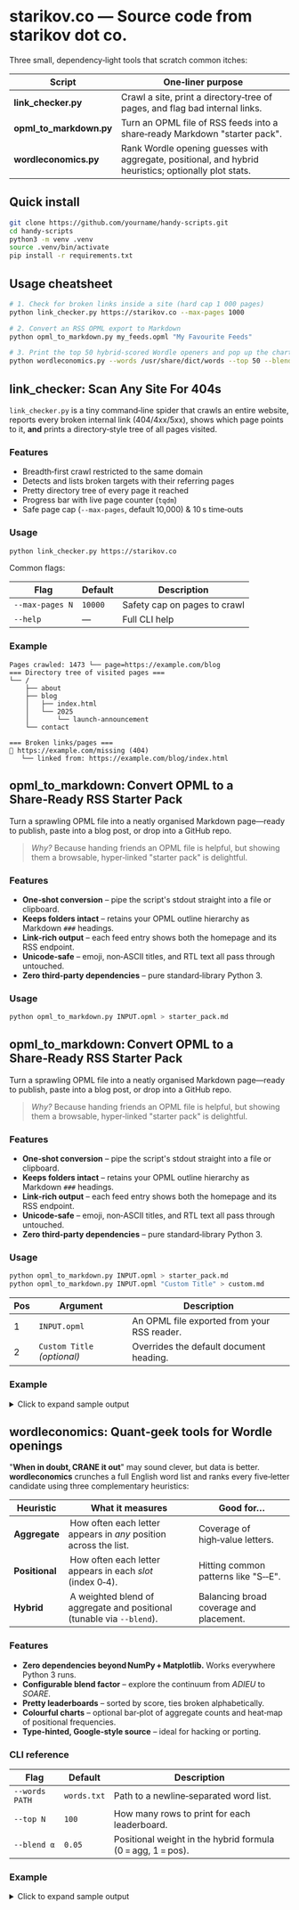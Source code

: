 # starikov.co — Source code from starikov dot co.

Three small, dependency‑light tools that scratch common itches:

| Script                | One‑liner purpose                                           |
|-----------------------|-------------------------------------------------------------|
| **link_checker.py**   | Crawl a site, print a directory‑tree of pages, and flag bad internal links.  |
| **opml_to_markdown.py** | Turn an OPML file of RSS feeds into a share‑ready Markdown "starter pack". |
| **wordleconomics.py** | Rank Wordle opening guesses with aggregate, positional, and hybrid heuristics; optionally plot stats. |


## Quick install

```bash
git clone https://github.com/yourname/handy-scripts.git
cd handy-scripts
python3 -m venv .venv
source .venv/bin/activate
pip install -r requirements.txt
````


## Usage cheatsheet

```bash
# 1. Check for broken links inside a site (hard cap 1 000 pages)
python link_checker.py https://starikov.co --max-pages 1000

# 2. Convert an RSS OPML export to Markdown
python opml_to_markdown.py my_feeds.opml "My Favourite Feeds"

# 3. Print the top 50 hybrid‑scored Wordle openers and pop up the charts
python wordleconomics.py --words /usr/share/dict/words --top 50 --blend 0.08
```


## link_checker: Scan Any Site For 404s

`link_checker.py` is a tiny command‑line spider that crawls an entire website, reports every broken internal link (404/4xx/5xx), shows which page points to it, **and** prints a directory‑style tree of all pages visited.

### Features

* Breadth‑first crawl restricted to the same domain
* Detects and lists broken targets with their referring pages
* Pretty directory tree of every page it reached
* Progress bar with live page counter (`tqdm`)
* Safe page cap (`--max-pages`, default 10,000) & 10 s time‑outs

### Usage

```bash
python link_checker.py https://starikov.co
```

Common flags:

| Flag            | Default | Description                  |
| --------------- | ------- | ---------------------------- |
| `--max-pages N` | `10000` | Safety cap on pages to crawl |
| `--help`        | ―       | Full CLI help                |

### Example

```
Pages crawled: 1473 └── page=https://example.com/blog
=== Directory tree of visited pages ===
└── /
    ├── about
    ├── blog
    │   ├── index.html
    │   └── 2025
    │       └── launch-announcement
    └── contact

=== Broken links/pages ===
🔗 https://example.com/missing (404)
   └── linked from: https://example.com/blog/index.html
```


## opml_to_markdown: Convert OPML to a Share‑Ready RSS Starter Pack

Turn a sprawling OPML file into a neatly organised Markdown page—ready to
publish, paste into a blog post, or drop into a GitHub repo.

> *Why?*  Because handing friends an OPML file is helpful, but showing them a
> browsable, hyper‑linked "starter pack" is delightful.

### Features

* **One‑shot conversion** – pipe the script's stdout straight into a file or
  clipboard.
* **Keeps folders intact** – retains your OPML outline hierarchy as
  Markdown `###` headings.
* **Link‑rich output** – each feed entry shows both the homepage and its RSS
  endpoint.
* **Unicode‑safe** – emoji, non‑ASCII titles, and RTL text all pass through
  untouched.
* **Zero third‑party dependencies** – pure standard‑library Python 3.

### Usage

```bash
python opml_to_markdown.py INPUT.opml > starter_pack.md
```


## opml_to_markdown: Convert OPML to a Share‑Ready RSS Starter Pack

Turn a sprawling OPML file into a neatly organised Markdown page—ready to
publish, paste into a blog post, or drop into a GitHub repo.

> *Why?*  Because handing friends an OPML file is helpful, but showing them a
> browsable, hyper‑linked "starter pack" is delightful.


### Features

* **One‑shot conversion** – pipe the script's stdout straight into a file or
  clipboard.
* **Keeps folders intact** – retains your OPML outline hierarchy as
  Markdown `###` headings.
* **Link‑rich output** – each feed entry shows both the homepage and its RSS
  endpoint.
* **Unicode‑safe** – emoji, non‑ASCII titles, and RTL text all pass through
  untouched.
* **Zero third‑party dependencies** – pure standard‑library Python 3.

### Usage

```bash
python opml_to_markdown.py INPUT.opml > starter_pack.md
python opml_to_markdown.py INPUT.opml "Custom Title" > custom.md
```

| Pos | Argument                    | Description                                 |
| --- | --------------------------- | ------------------------------------------- |
| 1   | `INPUT.opml`                | An OPML file exported from your RSS reader. |
| 2   | `Custom Title` *(optional)* | Overrides the default document heading.     |


### Example

<details>
<summary>Click to expand sample output</summary>

```markdown
# Your First RSS Starter Pack

_Import the accompanying **OPML** into any reader (NetNewsWire, Reeder,
Feedly, etc.) to pull everything at once._

### Apple🍎
- **[Android Developers](https://android-developers.blogspot.com/)** — <sub>[RSS](https://feeds.feedburner.com/blogspot/hsDu)</sub>
- **[Apple&nbsp;| Developer](http://developer.apple.com/news/)** — <sub>[RSS](https://developer.apple.com/news/rss/news.rss)</sub>
- **[Apple&nbsp;| Press Releases](https://www.apple.com/newsroom)** — <sub>[RSS](https://www.apple.com/newsroom/rss-feed.rss)</sub>
⋮ _(_200‑plus lines snipped for brevity_)_

> _Generated automatically from the original OPML file._
```

</details>


## wordleconomics: Quant‑geek tools for Wordle openings

"**When in doubt, CRANE it out**" may sound clever, but data is better.
**wordleconomics** crunches a full English word list and ranks every five‑letter
candidate using three complementary heuristics:

| Heuristic   | What it measures                                                      | Good for…                         |
|-------------|-----------------------------------------------------------------------|-----------------------------------|
| **Aggregate** | How often each letter appears in *any* position across the list.     | Coverage of high‑value letters.   |
| **Positional** | How often each letter appears in each *slot* (index 0‑4).            | Hitting common patterns like "S‑‑E". |
| **Hybrid**   | A weighted blend of aggregate and positional (tunable via `--blend`). | Balancing broad coverage and placement. |

### Features

* **Zero dependencies beyond NumPy + Matplotlib.**
  Works everywhere Python 3 runs.
* **Configurable blend factor** – explore the continuum from *ADIEU* to *SOARE*.
* **Pretty leaderboards** – sorted by score, ties broken alphabetically.
* **Colourful charts** – optional bar‑plot of aggregate counts and heat‑map of
  positional frequencies.
* **Type‑hinted, Google‑style source** – ideal for hacking or porting.


### CLI reference

| Flag           | Default     | Description                                                 |
| -------------- | ----------- | ----------------------------------------------------------- |
| `--words PATH` | `words.txt` | Path to a newline‑separated word list.                      |
| `--top N`      | `100`       | How many rows to print for each leaderboard.                |
| `--blend α`    | `0.05`      | Positional weight in the hybrid formula (0 = agg, 1 = pos). |


### Example

<details>
<summary>Click to expand sample output</summary>
```bash
$ python wordleconomics.py \
      --words /usr/share/dict/words \
      --top   10 \
      --blend 0.05
Loaded 9981 words from /usr/share/dict/words

Aggregate Ranking (top 10):
  aries 1.78910
  arise 1.78910
  raise 1.78910
  serai 1.78910
  ariel 1.77978
  erian 1.77818
  irena 1.77818
  reina 1.77818
  arite 1.77327
  artie 1.77327

Positional Ranking (top 10):
  saite 0.57910
  barie 0.57599
  sairy 0.57349
  saily 0.57159
  tarie 0.57129
  sadie 0.57068
  maney 0.56768
  corey 0.56577
  solay 0.56367
  marie 0.55646

Hybrid Ranking (blend=0.05) (top 10):
  raise 0.99261
  serai 0.99234
  tarie 0.99092
  arise 0.98729
  aries 0.98674
  ariel 0.98236
  artie 0.97967
  reina 0.97917
  arite 0.97909
  arose 0.97730
```

*(Full 100‑row tables omitted for brevity – set `--top 100` to see them.)*
</details>

